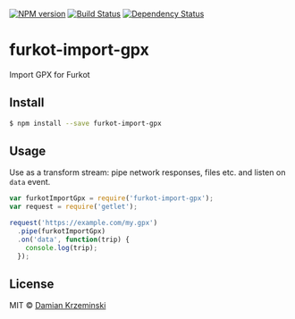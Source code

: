 [![NPM version][npm-image]][npm-url]
[![Build Status][travis-image]][travis-url]
[![Dependency Status][gemnasium-image]][gemnasium-url]

# furkot-import-gpx

Import GPX for Furkot

## Install

```sh
$ npm install --save furkot-import-gpx
```

## Usage

Use as a transform stream: pipe network responses, files etc. and listen on `data` event.

```js
var furkotImportGpx = require('furkot-import-gpx');
var request = require('getlet');

request('https://example.com/my.gpx')
  .pipe(furkotImportGpx)
  .on('data', function(trip) {
    console.log(trip);
  });

```

## License

MIT © [Damian Krzeminski](https://code42day.com)

[npm-image]: https://img.shields.io/npm/v/furkot-import-gpx.svg
[npm-url]: https://npmjs.org/package/furkot-import-gpx

[travis-url]: https://travis-ci.org/furkot/import-gpx
[travis-image]: https://img.shields.io/travis/furkot/import-gpx.svg

[gemnasium-image]: https://img.shields.io/gemnasium/furkot/import-gpx.svg
[gemnasium-url]: https://gemnasium.com/furkot/import-gpx
